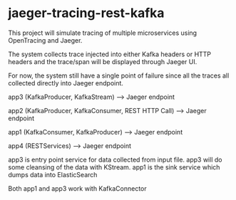 # jaeger-tracing-rest-kafka

This project will simulate tracing of multiple microservices using OpenTracing and Jaeger.

The system collects trace injected into either Kafka headers or HTTP headers and the trace/span will be displayed through Jaeger UI.



For now, the system still have a single point of failure since all the traces all collected directly into Jaeger endpoint.

app3 (KafkaProducer, KafkaStream) --> Jaeger endpoint

app2 (KafkaProducer, KafkaConsumer, REST HTTP Call) --> Jaeger endpoint

app1 (KafkaConsumer, KafkaProducer) --> Jaeger endpoint

app4 (RESTServices) --> Jaeger endpoint





app3 is entry point service for data collected from input file. app3 will do some cleansing of the data with KStream.
app1 is the sink service which dumps data into ElasticSearch


Both app1 and app3 work with KafkaConnector
